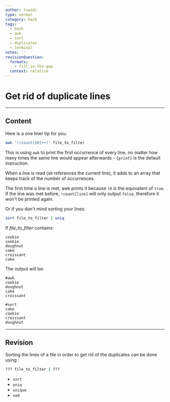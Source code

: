 ```yaml
---
author: tuwidc
type: normal
category: hack
tags:
  - bash
  - awk
  - sort
  - duplicates
  - terminal
notes: ''
revisionQuestion:
  formats:
    - fill-in-the-gap
  context: relative
---
```


# Get rid of duplicate lines


---

## Content

Here is a one liner tip for you:

```bash
awk '!(count[$0]++)' file_to_filter

```

This is using `awk` to print the first occurrence of every line, no matter how many times the same line would appear afterwards - `{print}` is the default instruction.

When a line is read (`$0` references the current line), it adds to an array that keeps track of the number of occurrences.

The first time a line is met, awk prints it because `!0` is the equivalent of `true`. If the line was met before, `!count[line]` will only output `false`, therefore it won't be printed again.

Or if you don't mind sorting your lines:

```bash
sort file_to_filter | uniq
```

If *file_to_filter* contains:

```plain-text
cookie
cookie
doughnut
cake
croissant
cake
```

The output will be:

```plain-text
#awk
cookie
doughnut
cake
croissant

#sort
cake
cookie
croissant
doughnut
```


---

## Revision

Sorting the lines of a file in order to get rid of the duplicates can be done using :

```bash
??? file_to_filter | ???
```

- `sort`
- `uniq`
- `unique`
- `sed`
